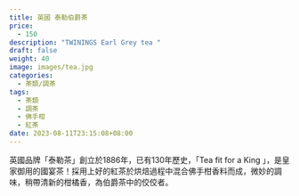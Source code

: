 ```yaml
---
title: 英國 泰勒伯爵茶
price:
  - 150
description: "TWININGS Earl Grey tea "
draft: false
weight: 40
image: images/tea.jpg
categories:
  - 茶類/調茶
tags:
  - 茶類
  - 調茶
  - 佛手柑
  - 紅茶
date: 2023-08-11T23:15:08+08:00
---
```

英國品牌「泰勒茶」創立於1886年，已有130年歷史，「Tea fit for a King 」，是皇家御用的國宴茶！採用上好的紅茶於烘焙過程中混合佛手柑香料而成，微妙的調味，稍帶清新的柑橘香，為伯爵茶中的佼佼者。